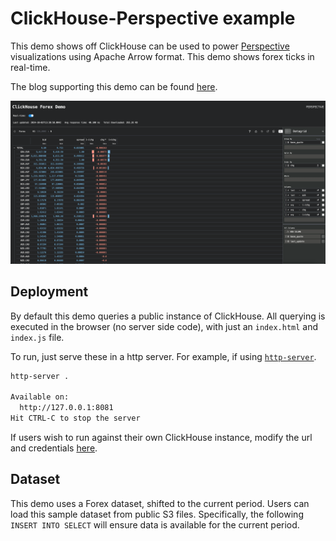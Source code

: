 # ClickHouse-Perspective example

This demo shows off ClickHouse can be used to power [Perspective](https://perspective.finos.org/) visualizations using Apache Arrow format. This demo shows forex ticks in real-time.

The blog supporting this demo can be found [here]().

![image_ui](./image.png)

## Deployment

By default this demo queries a public instance of ClickHouse. All querying is executed in the browser (no server side code), with just an `index.html` and `index.js` file.

To run, just serve these in a http server. For example, if using [`http-server`](https://www.npmjs.com/package/http-server).

```bash
http-server .

Available on:
  http://127.0.0.1:8081
Hit CTRL-C to stop the server
```

If users wish to run against their own ClickHouse instance, modify the url and credentials [here]().

## Dataset

This demo uses a Forex dataset, shifted to the current period. Users can load this sample dataset from public S3 files. Specifically, the following `INSERT INTO SELECT` will ensure data is available for the current period.


```sql

```

